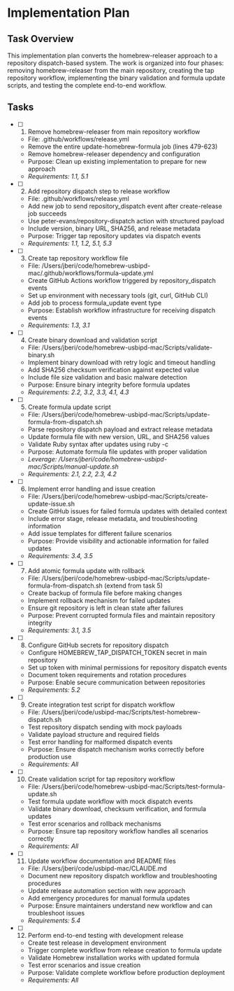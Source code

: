 # Implementation Plan

## Task Overview

This implementation plan converts the homebrew-releaser approach to a repository dispatch-based system. The work is organized into four phases: removing homebrew-releaser from the main repository, creating the tap repository workflow, implementing the binary validation and formula update scripts, and testing the complete end-to-end workflow.

## Tasks

- [ ] 1. Remove homebrew-releaser from main repository workflow
  - File: .github/workflows/release.yml
  - Remove the entire update-homebrew-formula job (lines 479-623)
  - Remove homebrew-releaser dependency and configuration
  - Purpose: Clean up existing implementation to prepare for new approach
  - _Requirements: 1.1, 5.1_

- [ ] 2. Add repository dispatch step to release workflow
  - File: .github/workflows/release.yml
  - Add new job to send repository_dispatch event after create-release job succeeds
  - Use peter-evans/repository-dispatch action with structured payload
  - Include version, binary URL, SHA256, and release metadata
  - Purpose: Trigger tap repository updates via dispatch events
  - _Requirements: 1.1, 1.2, 5.1, 5.3_

- [ ] 3. Create tap repository workflow file
  - File: /Users/jberi/code/homebrew-usbipd-mac/.github/workflows/formula-update.yml
  - Create GitHub Actions workflow triggered by repository_dispatch events
  - Set up environment with necessary tools (git, curl, GitHub CLI)
  - Add job to process formula_update event type
  - Purpose: Establish workflow infrastructure for receiving dispatch events
  - _Requirements: 1.3, 3.1_

- [ ] 4. Create binary download and validation script
  - File: /Users/jberi/code/homebrew-usbipd-mac/Scripts/validate-binary.sh
  - Implement binary download with retry logic and timeout handling
  - Add SHA256 checksum verification against expected value
  - Include file size validation and basic malware detection
  - Purpose: Ensure binary integrity before formula updates
  - _Requirements: 2.2, 3.2, 3.3, 4.1, 4.3_

- [ ] 5. Create formula update script
  - File: /Users/jberi/code/homebrew-usbipd-mac/Scripts/update-formula-from-dispatch.sh
  - Parse repository dispatch payload and extract release metadata
  - Update formula file with new version, URL, and SHA256 values
  - Validate Ruby syntax after updates using ruby -c
  - Purpose: Automate formula file updates with proper validation
  - _Leverage: /Users/jberi/code/homebrew-usbipd-mac/Scripts/manual-update.sh_
  - _Requirements: 2.1, 2.2, 2.3, 4.2_

- [ ] 6. Implement error handling and issue creation
  - File: /Users/jberi/code/homebrew-usbipd-mac/Scripts/create-update-issue.sh
  - Create GitHub issues for failed formula updates with detailed context
  - Include error stage, release metadata, and troubleshooting information
  - Add issue templates for different failure scenarios
  - Purpose: Provide visibility and actionable information for failed updates
  - _Requirements: 3.4, 3.5_

- [ ] 7. Add atomic formula update with rollback
  - File: /Users/jberi/code/homebrew-usbipd-mac/Scripts/update-formula-from-dispatch.sh (extend from task 5)
  - Create backup of formula file before making changes
  - Implement rollback mechanism for failed updates
  - Ensure git repository is left in clean state after failures
  - Purpose: Prevent corrupted formula files and maintain repository integrity
  - _Requirements: 3.1, 3.5_

- [ ] 8. Configure GitHub secrets for repository dispatch
  - Configure HOMEBREW_TAP_DISPATCH_TOKEN secret in main repository
  - Set up token with minimal permissions for repository dispatch events
  - Document token requirements and rotation procedures
  - Purpose: Enable secure communication between repositories
  - _Requirements: 5.2_

- [ ] 9. Create integration test script for dispatch workflow
  - File: /Users/jberi/code/usbipd-mac/Scripts/test-homebrew-dispatch.sh
  - Test repository dispatch sending with mock payloads
  - Validate payload structure and required fields
  - Test error handling for malformed dispatch events
  - Purpose: Ensure dispatch mechanism works correctly before production use
  - _Requirements: All_

- [ ] 10. Create validation script for tap repository workflow
  - File: /Users/jberi/code/homebrew-usbipd-mac/Scripts/test-formula-update.sh
  - Test formula update workflow with mock dispatch events
  - Validate binary download, checksum verification, and formula updates
  - Test error scenarios and rollback mechanisms
  - Purpose: Ensure tap repository workflow handles all scenarios correctly
  - _Requirements: All_

- [ ] 11. Update workflow documentation and README files
  - File: /Users/jberi/code/usbipd-mac/CLAUDE.md
  - Document new repository dispatch workflow and troubleshooting procedures
  - Update release automation section with new approach
  - Add emergency procedures for manual formula updates
  - Purpose: Ensure maintainers understand new workflow and can troubleshoot issues
  - _Requirements: 5.4_

- [ ] 12. Perform end-to-end testing with development release
  - Create test release in development environment
  - Trigger complete workflow from release creation to formula update
  - Validate Homebrew installation works with updated formula
  - Test error scenarios and issue creation
  - Purpose: Validate complete workflow before production deployment
  - _Requirements: All_